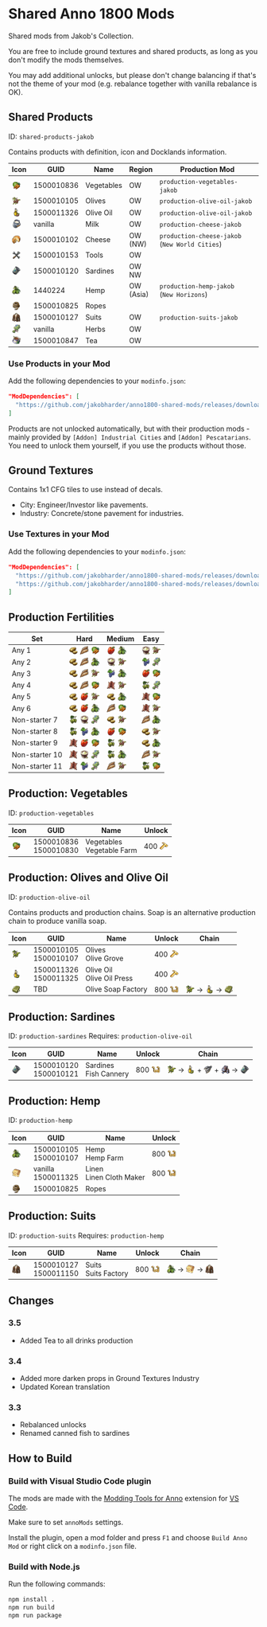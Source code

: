 # Shared Anno 1800 Mods

<style>
  img.icon {
    vertical-align: text-bottom;
    width: 18px;
  }
</style>

Shared mods from Jakob's Collection.

You are free to include ground textures and shared products, as long as you don't modify the mods themselves.

You may add additional unlocks, but please don't change balancing if that's not the theme of your mod (e.g. rebalance together with vanilla rebalance is OK).

## Shared Products

ID: `shared-products-jakob`

Contains products with definition, icon and Docklands information.

Icon | GUID | Name | Region | Production Mod
---|---|---|---|---
<img src="./mods/shared-products-jakob/data/ui/jakob/icon_vegetables.png" class="icon" /> | 1500010836 | Vegetables | OW | `production-vegetables-jakob`
<img src="./mods/shared-products-jakob/data/ui/jakob/icon_olives2.png" class="icon" /> | 1500010105 | Olives | OW | `production-olive-oil-jakob`
<img src="./mods/shared-products-jakob/data/ui/jakob/icon_olive_oil2.png" class="icon" /> | 1500011326 | Olive Oil | OW | `production-olive-oil-jakob`
<img src="./doc/icons/icon_milk.png" class="icon" /> | vanilla | Milk | OW | `production-cheese-jakob`
<img src="./doc/icons/icon_cheese_16.png" class="icon" /> | 1500010102 | Cheese | OW<br/>(NW) | `production-cheese-jakob`<br/>(`New World Cities`)
<img src="./doc/icons/icon_tools_16.png" class="icon" /> | 1500010153 | Tools | OW
<img src="./doc/icons/icon_fish_16.png" class="icon" /> | 1500010120 | Sardines | OW<br/>NW
<img src="./doc/icons/icon_hemp.png" class="icon" /> | 1440224 | Hemp | OW<br/>(Asia) | `production-hemp-jakob`<br/>(`New Horizons`)
<img src="./doc/icons/icon_rope_16.png" class="icon" /> | 1500010825 | Ropes
<img src="./mods/shared-products-jakob/data/ui/jakob/icon_suits.png" class="icon" /> | 1500010127 | Suits | OW | `production-suits-jakob`
<img src="./doc/icons/icon_herbs.png" class="icon" /> | vanilla | Herbs | OW
<img src="./mods/shared-products-jakob/data/ui/jakob/icon_tea.png" class="icon" /> | 1500010847 | Tea | OW

### Use Products in your Mod

Add the following dependencies to your `modinfo.json`:
```json
"ModDependencies": [
  "https://github.com/jakobharder/anno1800-shared-mods/releases/download/v3.5.1/shared-products-jakob.zip"
]
```

Products are not unlocked automatically, but with their production mods - mainly provided by `[Addon] Industrial Cities` and `[Addon] Pescatarians`.
You need to unlock them yourself, if you use the products without those.

## Ground Textures

Contains 1x1 CFG tiles to use instead of decals.

- City: Engineer/Investor like pavements.
- Industry: Concrete/stone pavement for industries.

### Use Textures in your Mod

Add the following dependencies to your `modinfo.json`:
```json
"ModDependencies": [
  "https://github.com/jakobharder/anno1800-shared-mods/releases/download/v3.4/shared-ground-textures-city-jakob.zip",
  "https://github.com/jakobharder/anno1800-shared-mods/releases/download/v3.4/shared-ground-textures-industry-jakob.zip"
]
```

## Production Fertilities

Set | Hard | Medium | Easy
---|---|---|---
Any 1 | <img src="./doc/icons/icon_potatoes.png" class="icon" /> <img src="./doc/icons/icon_grain.png" class="icon" /> <img src="./mods/shared-products-jakob/data/ui/jakob/icon_vegetables.png" class="icon" /> | <img src="./doc/icons/icon_red_pepper.png" class="icon" /> <img src="./doc/icons/icon_hemp.png" class="icon" /> | <img src="./doc/icons/icon_niter.png" class="icon" /> <img src="./mods/shared-products-jakob/data/ui/jakob/icon_olives2.png" class="icon" />
Any 2 | <img src="./doc/icons/icon_potatoes.png" class="icon" /> <img src="./doc/icons/icon_grain.png" class="icon" /> <img src="./doc/icons/icon_hemp.png" class="icon" /> | <img src="./doc/icons/icon_niter.png" class="icon" /> <img src="./mods/shared-products-jakob/data/ui/jakob/icon_olives2.png" class="icon" /> | <img src="./doc/icons/icon_grapes.png" class="icon" /> <img src="./doc/icons/icon_herbs.png" class="icon" />
Any 3 | <img src="./doc/icons/icon_potatoes.png" class="icon" /> <img src="./doc/icons/icon_grain.png" class="icon" /> <img src="./mods/shared-products-jakob/data/ui/jakob/icon_olives2.png" class="icon" /> | <img src="./doc/icons/icon_grapes.png" class="icon" /> <img src="./doc/icons/icon_hemp.png" class="icon" /> | <img src="./doc/icons/icon_red_pepper.png" class="icon" /> <img src="./mods/shared-products-jakob/data/ui/jakob/icon_vegetables.png" class="icon" />
Any 4 | <img src="./doc/icons/icon_potatoes.png" class="icon" /> <img src="./doc/icons/icon_grain.png" class="icon" /> <img src="./mods/shared-products-jakob/data/ui/jakob/icon_vegetables.png" class="icon" /> | <img src="./doc/icons/icon_fur.png" class="icon" /> <img src="./mods/shared-products-jakob/data/ui/jakob/icon_olives2.png" class="icon" /> | <img src="./doc/icons/icon_hops.png" class="icon" /> <img src="./doc/icons/icon_herbs.png" class="icon" />
Any 5 | <img src="./doc/icons/icon_potatoes.png" class="icon" /> <img src="./doc/icons/icon_red_pepper.png" class="icon" /> <img src="./mods/shared-products-jakob/data/ui/jakob/icon_olives2.png" class="icon" /> | <img src="./doc/icons/icon_potatoes.png" class="icon" /> <img src="./doc/icons/icon_hemp.png" class="icon" /> | <img src="./doc/icons/icon_fur.png" class="icon" /> <img src="./mods/shared-products-jakob/data/ui/jakob/icon_vegetables.png" class="icon" />
Any 6 | <img src="./doc/icons/icon_potatoes.png" class="icon" /> <img src="./doc/icons/icon_red_pepper.png" class="icon" /> <img src="./doc/icons/icon_hemp.png" class="icon" /> | <img src="./doc/icons/icon_grain.png" class="icon" /> <img src="./mods/shared-products-jakob/data/ui/jakob/icon_vegetables.png" class="icon" /> | <img src="./doc/icons/icon_fur.png" class="icon" /> <img src="./mods/shared-products-jakob/data/ui/jakob/icon_olives2.png" class="icon" />
Non-starter 7 | <img src="./doc/icons/icon_hops.png" class="icon" /> <img src="./doc/icons/icon_niter.png" class="icon" /> <img src="./doc/icons/icon_herbs.png" class="icon" /> | <img src="./doc/icons/icon_potatoes.png" class="icon" /> <img src="./mods/shared-products-jakob/data/ui/jakob/icon_olives2.png" class="icon" /> | <img src="./doc/icons/icon_grain.png" class="icon" /> <img src="./doc/icons/icon_hemp.png" class="icon" />
Non-starter 8 | <img src="./doc/icons/icon_hops.png" class="icon" /> <img src="./doc/icons/icon_grapes.png" class="icon" /> <img src="./doc/icons/icon_hemp.png" class="icon" /> | <img src="./doc/icons/icon_red_pepper.png" class="icon" /> <img src="./mods/shared-products-jakob/data/ui/jakob/icon_vegetables.png" class="icon" /> | <img src="./doc/icons/icon_potatoes.png" class="icon" /> <img src="./mods/shared-products-jakob/data/ui/jakob/icon_olives2.png" class="icon" />
Non-starter 9 | <img src="./doc/icons/icon_fur.png" class="icon" /> <img src="./doc/icons/icon_red_pepper.png" class="icon" /> <img src="./mods/shared-products-jakob/data/ui/jakob/icon_vegetables.png" class="icon" /> | <img src="./doc/icons/icon_hops.png" class="icon" /> <img src="./mods/shared-products-jakob/data/ui/jakob/icon_olives2.png" class="icon" /> | <img src="./doc/icons/icon_potatoes.png" class="icon" /> <img src="./doc/icons/icon_hemp.png" class="icon" />
Non-starter 10 | <img src="./doc/icons/icon_fur.png" class="icon" /> <img src="./doc/icons/icon_niter.png" class="icon" /> <img src="./doc/icons/icon_herbs.png" class="icon" /> | <img src="./doc/icons/icon_hops.png" class="icon" /> <img src="./doc/icons/icon_hemp.png" class="icon" /> | <img src="./doc/icons/icon_grain.png" class="icon" /> <img src="./mods/shared-products-jakob/data/ui/jakob/icon_olives2.png" class="icon" />
Non-starter 11 | <img src="./doc/icons/icon_fur.png" class="icon" /> <img src="./doc/icons/icon_grapes.png" class="icon" /> <img src="./doc/icons/icon_herbs.png" class="icon" /> | <img src="./doc/icons/icon_grain.png" class="icon" /> <img src="./mods/shared-products-jakob/data/ui/jakob/icon_olives2.png" class="icon" /> | <img src="./doc/icons/icon_hops.png" class="icon" /> <img src="./mods/shared-products-jakob/data/ui/jakob/icon_vegetables.png" class="icon" />

## Production: Vegetables

ID: `production-vegetables`

Icon | GUID | Name | Unlock
---|---|---|---
<img src="./mods/shared-products-jakob/data/ui/jakob/icon_vegetables.png" class="icon" /> | 1500010836<br/>1500010830 | Vegetables<br/>Vegetable Farm | 400 <img src="./doc/icons/icon_worker.png" class="icon" />

## Production: Olives and Olive Oil

ID: `production-olive-oil`

Contains products and production chains.
Soap is an alternative production chain to produce vanilla soap.

Icon | GUID | Name | Unlock | Chain
---|---|---|---|---
<img src="./mods/production-olive-oil-jakob/data/ui/jakob/icon_olives.png" class="icon" /> | 1500010105<br/>1500010107 | Olives<br/>Olive Grove | 400 <img src="./doc/icons/icon_worker.png" class="icon" />
<img src="./mods/production-olive-oil-jakob/data/ui/jakob/icon_olive_oil.png" class="icon" /> | 1500011326<br/>1500011325 | Olive Oil<br/>Olive Oil Press | 400 <img src="./doc/icons/icon_worker.png" class="icon" />
<img src="./mods/production-olive-oil-jakob/data/ui/jakob/icon_olive_soap.png" class="icon" /> | TBD | Olive Soap Factory | 800 <img src="./doc/icons/icon_artisan.png" class="icon" /> | <img src="./mods/production-olive-oil-jakob/data/ui/jakob/icon_olives.png" class="icon" /> → <img src="./mods/production-olive-oil-jakob/data/ui/jakob/icon_olive_oil.png" class="icon" /> → <img src="./mods/production-olive-oil-jakob/data/ui/jakob/icon_olive_soap.png" class="icon" />

## Production: Sardines

ID: `production-sardines`
Requires: `production-olive-oil`

Icon | GUID | Name | Unlock | Chain
---|---|---|---|---
<img src="./doc/icons/icon_fish_16.png" class="icon" /> | 1500010120<br/>1500010121 | Sardines<br/>Fish Cannery | 800 <img src="./doc/icons/icon_artisan.png" class="icon" /> | <img src="./mods/production-olive-oil-jakob/data/ui/jakob/icon_olives.png" class="icon" /> → <img src="./mods/production-olive-oil-jakob/data/ui/jakob/icon_olive_oil.png" class="icon" /> + <img src="./doc/icons/icon_fish.png" class="icon" /> + <img src="./doc/icons/icon_iron.png" class="icon" /> → <img src="./doc/icons/icon_fish_16.png" class="icon" />

## Production: Hemp

ID: `production-hemp`

Icon | GUID | Name | Unlock
---|---|---|---
<img src="./doc/icons/icon_hemp.png" class="icon" /> | 1500010105<br/>1500010107 | Hemp<br/>Hemp Farm | 800 <img src="./doc/icons/icon_artisan.png" class="icon" />
<img src="./doc/icons/icon_linen.png" class="icon" /> | vanilla<br/>1500011325 | Linen<br/>Linen Cloth Maker | 800 <img src="./doc/icons/icon_artisan.png" class="icon" />
<img src="./doc/icons/icon_rope_16.png" class="icon" /> | 1500010825 | Ropes

## Production: Suits

ID: `production-suits`
Requires: `production-hemp`

Icon | GUID | Name | Unlock | Chain
---|---|---|---|---
<img src="./mods/shared-products-jakob/data/ui/jakob/icon_suits.png" class="icon" /> | 1500010127<br/>1500011150 | Suits<br/>Suits Factory | 800 <img src="./doc/icons/icon_artisan.png" class="icon" /> | <img src="./doc/icons/icon_hemp.png" class="icon" /> → <img src="./doc/icons/icon_linen.png" class="icon" /> → <img src="./mods/shared-products-jakob/data/ui/jakob/icon_suits.png" class="icon" />

## Changes

### 3.5

- Added Tea to all drinks production

### 3.4

- Added more darken props in Ground Textures Industry
- Updated Korean translation

### 3.3

- Rebalanced unlocks
- Renamed canned fish to sardines

## How to Build

### Build with Visual Studio Code plugin

The mods are made with the [Modding Tools for Anno](https://marketplace.visualstudio.com/items?itemName=JakobHarder.anno-modding-tools) extension for [VS Code](https://code.visualstudio.com/).

Make sure to set `annoMods` settings.

Install the plugin, open a mod folder and press `F1` and choose `Build Anno Mod` or right click on a `modinfo.json` file.

### Build with Node.js

Run the following commands:

```
npm install .
npm run build
npm run package
```
